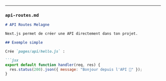 
---

### `api-routes.md`
```markdown
# API Routes Melagne

Next.js permet de créer une API directement dans ton projet.

## Exemple simple

Crée `pages/api/hello.js` :

```jsx
export default function handler(req, res) {
  res.status(200).json({ message: "Bonjour depuis l'API 🚀" });
}
